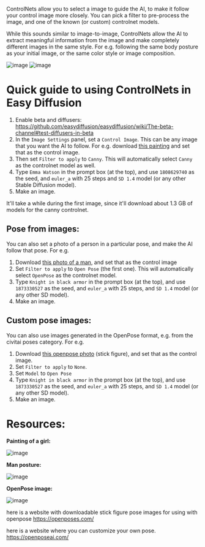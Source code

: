 ControlNets allow you to select a image to guide the AI, to make it follow your control image more closely. You can pick a filter to pre-process the image, and one of the known (or custom) controlnet models.

While this sounds similar to image-to-image, ControlNets allow the AI to extract meaningful information from the image and make completely different images in the same style. For e.g. following the same body posture as your initial image, or the same color style or image composition.

![image](https://github.com/easydiffusion/easydiffusion/assets/844287/517c43a6-2253-4f92-a75b-b7f18a1e8581) 
![image](https://github.com/easydiffusion/easydiffusion/assets/844287/d871616f-a3fc-470e-84b6-219443494db2)

# Quick guide to using ControlNets in Easy Diffusion
1. Enable beta and diffusers: https://github.com/easydiffusion/easydiffusion/wiki/The-beta-channel#test-diffusers-in-beta
2. In the `Image Settings` panel, set a `Control Image`. This can be any image that you want the AI to follow. For e.g. download [this painting](https://user-images.githubusercontent.com/844287/257520525-517c43a6-2253-4f92-a75b-b7f18a1e8581.png) and set that as the control image.
3. Then set `Filter to apply` to `Canny`. This will automatically select `Canny` as the controlnet model as well.
4. Type `Emma Watson` in the prompt box (at the top), and use `1808629740` as the seed, and `euler_a` with 25 steps and `SD 1.4` model (or any other Stable Diffusion model).
5. Make an image.

It'll take a while during the first image, since it'll download about 1.3 GB of models for the canny controlnet.

## Pose from images:
You can also set a photo of a person in a particular pose, and make the AI follow that pose. For e.g.
1. Download [this photo of a man](https://user-images.githubusercontent.com/844287/257520603-46783770-a596-4708-9821-1152c0c3c63a.png), and set that as the control image
2. Set `Filter to apply` to `Open Pose` (the first one). This will automatically select `OpenPose` as the controlnet model.
3. Type `Knight in black armor` in the prompt box (at the top), and use `1873330527` as the seed, and `euler_a` with 25 steps, and `SD 1.4` model (or any other SD model).
5. Make an image.

## Custom pose images:
You can also use images generated in the OpenPose format, e.g. from the civitai poses category. For e.g.
1. Download [this openpose photo](https://user-images.githubusercontent.com/844287/257520652-08d1c52c-7455-49fc-9651-352d062de7b9.png) (stick figure), and set that as the control image.
2. Set `Filter to apply` to `None`.
3. Set `Model` to `Open Pose`
4. Type `Knight in black armor` in the prompt box (at the top), and use `1873330527` as the seed, and `euler_a` with 25 steps, and `SD 1.4` model (or any other SD model).
5. Make an image.

# Resources:
**Painting of a girl:**

![image](https://github.com/easydiffusion/easydiffusion/assets/844287/517c43a6-2253-4f92-a75b-b7f18a1e8581)

**Man posture:**

![image](https://github.com/easydiffusion/easydiffusion/assets/844287/46783770-a596-4708-9821-1152c0c3c63a)

**OpenPose image:**

![image](https://github.com/easydiffusion/easydiffusion/assets/844287/08d1c52c-7455-49fc-9651-352d062de7b9)

here is a website with downloadable stick figure pose images for using with openpose
https://openposes.com/

here is a website where you can customize your own pose. https://openposeai.com/